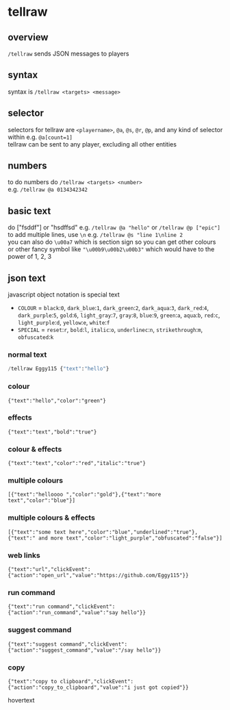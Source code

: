 # tellraw

## overview

`/tellraw` sends JSON messages to players

## syntax

syntax is `/tellraw <targets> <message>`

## selector

selectors for tellraw are `<playername>`, `@a`, `@s`, `@r`, `@p`, and any kind of selector within e.g. `@a[count=1]`    
tellraw can be sent to any player, excluding all other entities    

## numbers

to do numbers do `/tellraw <targets> <number>`   
e.g. `/tellraw @a 0134342342`    

## basic text

do ["fsddf"] or "hsdffsd" e.g. `/tellraw @a "hello"` or `/tellraw @p ["epic"]`     
to add multiple lines, use `\n` e.g. `/tellraw @s "line 1\nline 2`       
you can also do `\u00a7` which is section sign so you can get other colours       
or other fancy symbol like `"\u00b9\u00b2\u00b3"` which would have to the power of 1, 2, 3     

## json text

javascript object notation is special text    
   
- `COLOUR` = `black`:`0`, `dark_blue`:`1`, `dark_green`:`2`, `dark_aqua`:`3`, `dark_red`:`4`, `dark_purple`:`5`, `gold`:`6`, `light_gray`:`7`, `gray`:`8`, `blue`:`9`, `green`:`a`, `aqua`:`b`, `red`:`c`, `light_purple`:`d`, `yellow`:`e`, `white`:`f`
- `SPECIAL` = `reset`:`r`, `bold`:`l`, `italic`:`o`, `underlinec`:`n`, `strikethrough`:`m`, `obfuscated`:`k`

### normal text 

```py
/tellraw Eggy115 {"text":"hello"}
```
    
### colour 

`{"text":"hello","color":"green"}`    
    
### effects 

`{"text":"text","bold":"true"}`     
        
### colour & effects

`{"text":"text","color":"red","italic":"true"}`
    
### multiple colours 

`[{"text":"helloooo ","color":"gold"},{"text":"more text","color":"blue"}]`
    
### multiple colours & effects 

`[{"text":"some text here","color":"blue","underlined":"true"},{"text":" and more text","color":"light_purple","obfuscated":"false"}]`   
    
### web links 

`{"text":"url","clickEvent":{"action":"open_url","value":"https://github.com/Eggy115"}}`   
   
### run command 

`{"text":"run command","clickEvent":{"action":"run_command","value":"say hello"}}`     
   
### suggest command 

`{"text":"suggest command","clickEvent":{"action":"suggest_command","value":"/say hello"}}`    
    
### copy 

`{"text":"copy to clipboard","clickEvent":{"action":"copy_to_clipboard","value":"i just got copied"}}`        
    
hovertext ` `    
      

